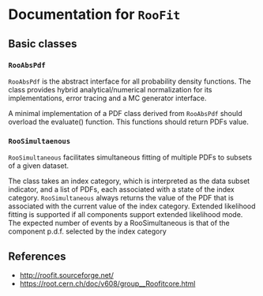 # Documentation for `RooFit`

## Basic classes

### `RooAbsPdf`

`RooAbsPdf` is the abstract interface for all probability density functions. The class provides
hybrid analytical/numerical normalization for its implementations, error tracing and a MC generator
interface.

A minimal implementation of a PDF class derived from `RooAbsPdf` should overload the evaluate()
function. This functions should return PDFs value.

### `RooSimultaenous`

`RooSimultaneous` facilitates simultaneous fitting of multiple PDFs to subsets of a given dataset.

The class takes an index category, which is interpreted as the data subset indicator, and a list of
PDFs, each associated with a state of the index category. `RooSimultaneous` always returns the value
of the PDF that is associated with the current value of the index category. Extended likelihood
fitting is supported if all components support extended likelihood mode. The expected number of
events by a RooSimultaneous is that of the component p.d.f. selected by the index category 

## References

- http://roofit.sourceforge.net/
- https://root.cern.ch/doc/v608/group__Roofitcore.html
